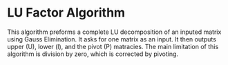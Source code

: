 ﻿# LU Factor Algorithm
This algorithm preforms a complete LU decomposition of an inputed matrix using Gauss Elimination. It asks for one matrix as an input. It then outputs upper (U), lower (l), and the pivot (P) matracies. The main limitation of this algorithm is division by zero, which is corrected by pivoting. 
